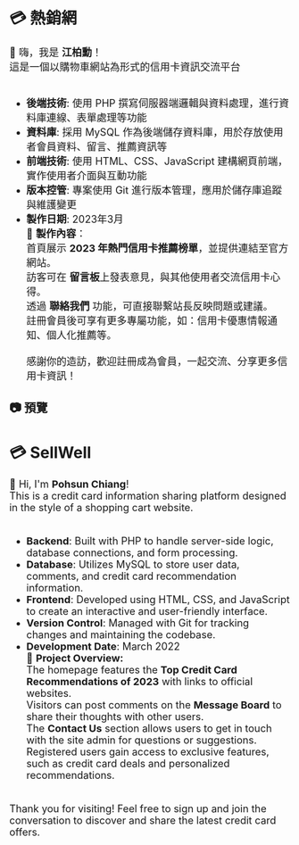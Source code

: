 <h1>💳 熱銷網</h1>
<span style="font-size:18px;">
👋 嗨，我是 <b>江柏勳</b>！<br>
這是一個以購物車網站為形式的信用卡資訊交流平台<br>
<br>

- **後端技術**: 使用 PHP 撰寫伺服器端邏輯與資料處理，進行資料庫連線、表單處理等功能<br>
- **資料庫**: 採用 MySQL 作為後端儲存資料庫，用於存放使用者會員資料、留言、推薦資訊等<br>
- **前端技術**: 使用 HTML、CSS、JavaScript 建構網頁前端，實作使用者介面與互動功能<br>
- **版本控管**: 專案使用 Git 進行版本管理，應用於儲存庫追蹤與維護變更<br>
- **製作日期**: 2023年3月<br>
📌 <b>製作內容</b>：<br>
首頁展示 <b>2023 年熱門信用卡推薦榜單</b>，並提供連結至官方網站。<br>
訪客可在 <b>留言板</b>上發表意見，與其他使用者交流信用卡心得。<br>
透過 <b>聯絡我們</b> 功能，可直接聯繫站長反映問題或建議。<br>
註冊會員後可享有更多專屬功能，如：信用卡優惠情報通知、個人化推薦等。<br><br>
感謝你的造訪，歡迎註冊成為會員，一起交流、分享更多信用卡資訊！<br>
</span>

## 📷 預覽

<h1>💳 SellWell</h1>
<span style="font-size:18px;">
👋 Hi, I'm <b>Pohsun Chiang</b>!<br>
This is a credit card information sharing platform designed in the style of a shopping cart website.<br>
<br>

- **Backend**: Built with PHP to handle server-side logic, database connections, and form processing.<br>
- **Database**: Utilizes MySQL to store user data, comments, and credit card recommendation information.<br>
- **Frontend**: Developed using HTML, CSS, and JavaScript to create an interactive and user-friendly interface.<br>
- **Version Control**: Managed with Git for tracking changes and maintaining the codebase.<br>
- **Development Date**: March 2022<br>
📌 <b>Project Overview:</b><br>
The homepage features the <b>Top Credit Card Recommendations of 2023</b> with links to official websites.<br>
Visitors can post comments on the <b>Message Board</b> to share their thoughts with other users.<br>
The <b>Contact Us</b> section allows users to get in touch with the site admin for questions or suggestions.<br>
Registered users gain access to exclusive features, such as credit card deals and personalized recommendations.<br><br>

Thank you for visiting! Feel free to sign up and join the conversation to discover and share the latest credit card offers.<br>
</span>
